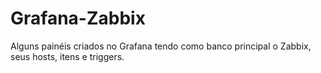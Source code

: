 # Grafana-Zabbix
Alguns painéis criados no Grafana tendo como banco principal o Zabbix, seus hosts, itens e triggers.
